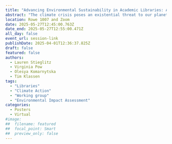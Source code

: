 ```yaml
---
title: "Advancing Environmental Sustainability in Academic Libraries: A Process-Oriented Approach"
abstract: "The climate crisis poses an existential threat to our planet, necessitating urgent action from all sectors of society, including academic institutions. Libraries, as knowledge hubs and community centers, are pivotal in promoting environmental sustainability and leading by example. This poster presentation shares the work of the University of Alberta Library’s (UAL) Environmental Sustainability Working Group and our process-oriented approach to reducing our environmental impact. This work draws on past experiences and research to envision an environmentally sustainable future for academic libraries."
location: Rowe 1007 and Zoom
date: 2025-05-27T12:45:00.763Z
date_end: 2025-05-27T12:55:00.471Z
all_day: false
event_url: session-link
publishDate: 2025-04-01T12:36:37.825Z
draft: false
featured: false
authors:
  - Lauren Stieglitz
  - Virginia Pow
  - Olesya Komarnytska
  - Tim Klassen
tags:
  - "Libraries"
  - "Climate Action"
  - "Working group"
  - "Environmental Impact Assessment"
categories:
  - Posters
  - Virtual
#image:
##  filename: featured
##  focal_point: Smart
##  preview_only: false
---
```

